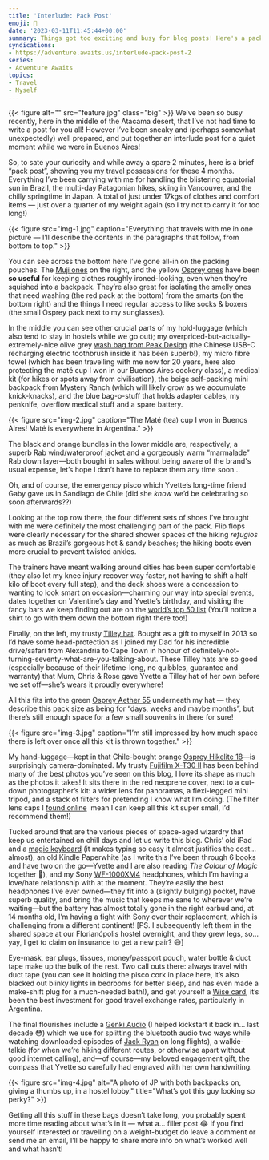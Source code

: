 ```yaml
---
title: 'Interlude: Pack Post'
emoji: 🎒
date: '2023-03-11T11:45:44+00:00'
summary: Things got too exciting and busy for blog posts! Here's a pack-post interlude while we figure out how to slow down 😅
syndications:
- https://adventure.awaits.us/interlude-pack-post-2
series:
- Adventure Awaits
topics:
- Travel
- Myself
---
```

{{< figure alt="" src="feature.jpg" class="big" >}}
We’ve been so busy recently, here in the middle of the Atacama desert, that I’ve not had time to write a post for you all! However I’ve been sneaky and (perhaps somewhat unexpectedly) well prepared, and put together an interlude post for a quiet moment while we were in Buenos Aires!

So, to sate your curiosity and while away a spare 2 minutes, here is a brief “pack post”, showing you my travel possessions for these 4 months. Everything I’ve been carrying with me for handling the blistering equatorial sun in Brazil, the multi-day Patagonian hikes, skiing in Vancouver, and the chilly springtime in Japan. A total of just under 17kgs of clothes and comfort items — just over a quarter of my weight again (so I try not to carry it for too long!)

{{< figure src="img-1.jpg" caption="Everything that travels with me in one picture — I’ll describe the contents in the paragraphs that follow, from bottom to top." >}}

You can see across the bottom here I’ve gone all-in on the packing pouches. The [Muji ones](https://www.muji.us/collections/packing/products/recycled-nylon-gusset-case-double-ohfa0a) on the right, and the yellow [Osprey ones](https://www.osprey.com/us/en/product/ultralight-packing-cube-set-PACKCBSET.html) have been **so useful** for keeping clothes roughly ironed-looking, even when they’re squished into a backpack. They’re also great for isolating the smelly ones that need washing (the red pack at the bottom) from the smarts (on the bottom right) and the things I need regular access to like socks & boxers (the small Osprey pack next to my sunglasses).

In the middle you can see other crucial parts of my hold-luggage (which also tend to stay in hostels while we go out); my overpriced-but-actually-extremely-nice olive grey [wash bag from Peak Design](https://www.peakdesign.com/products/small-wash-pouch) (the Chinese USB-C recharging electric toothbrush inside it has been superb!), my micro fibre towel (which has been travelling with me now for 20 years, here also protecting the maté cup I won in our Buenos Aires cookery class), a medical kit (for hikes or spots away from civilisation), the beige self-packing mini backpack from Mystery Ranch (which will likely grow as we accumulate knick-knacks), and the blue bag-o-stuff that holds adapter cables, my penknife, overflow medical stuff and a spare battery.

{{< figure src="img-2.jpg" caption="The Maté (tea) cup I won in Buenos Aires! Maté is everywhere in Argentina." >}}

The black and orange bundles in the lower middle are, respectively, a superb Rab wind/waterproof jacket and a gorgeously warm “marmalade” Rab down layer—both bought in sales without being aware of the brand's usual expense, let’s hope I don’t have to replace them any time soon…

Oh, and of course, the emergency pisco which Yvette’s long-time friend Gaby gave us in Sandiago de Chile (did she _know_ we’d be celebrating so soon afterwards??)

Looking at the top row there, the four different sets of shoes I’ve brought with me were definitely the most challenging part of the pack. Flip flops were clearly necessary for the shared shower spaces of the hiking _refugios_ as much as Brazil’s gorgeous hot & sandy beaches; the hiking boots even more crucial to prevent twisted ankles.

The trainers have meant walking around cities has been super comfortable (they also let my knee injury recover way faster, not having to shift a half kilo of boot every full step), and the deck shoes were a concession to wanting to look smart on occasion—charming our way into special events, dates together on Valentine’s day and Yvette’s birthday, and visiting the fancy bars we keep finding out are on the [world’s top 50 list](https://www.worlds50bestbars.com/list/1-50) (You’ll notice a shirt to go with them down the bottom right there too!)

Finally, on the left, my trusty [Tilley hat](https://tilley.com/collections/best-brimmed-hats). Bought as a gift to myself in 2013 so I’d have some head-protection as I joined my Dad for his incredible drive/safari from Alexandria to Cape Town in honour of definitely-not-turning-seventy-what-are-you-talking-about. These Tilley hats are so good (especially because of their lifetime-long, no quibbles, guarantee and warranty) that Mum, Chris & Rose gave Yvette a Tilley hat of her own before we set off—she’s wears it proudly everywhere!

All this fits into the green [Osprey Aether 55](https://www.osprey.com/us/en/product/aether-trade-55-AETHER55F20.html) underneath my hat — they describe this pack size as being for “days, weeks and maybe months”, but there’s still enough space for a few small souvenirs in there for sure!

{{< figure src="img-3.jpg" caption="I’m still impressed by how much space there is left over once all this kit is thrown together." >}}

My hand-luggage—kept in that Chile-bought orange [Osprey Hikelite 18](https://www.osprey.com/us/en/product/hikelite-18-HIKELITE18.html)—is surprisingly camera-dominated. My trusty [Fujifilm X-T30 II](https://fujifilm-x.com/en-us/products/cameras/x-t30-ii/) has been behind many of the best photos you’ve seen on this blog, I love its shape as much as the photos it takes! It sits there in the red neoprene cover, next to a cut-down photographer’s kit: a wider lens for panoramas, a flexi-legged mini tripod, and a stack of filters for pretending I know what I’m doing. (The filter lens caps I [found online](https://amzn.eu/d/2gRZjp8) &nbsp;mean I can keep all this kit super small, I’d recommend them!)

Tucked around that are the various pieces of space-aged wizardry that keep us entertained on chill days and let us write this blog. Chris’ old iPad and a [magic keyboard](https://www.apple.com/uk/shop/product/MJQJ3B/A/magic-keyboard-for-ipad-pro-11-inch-4th-generation-and-ipad-air-5th-generation-british-english-white) (it makes typing so easy it almost justifies the cost… almost), an old Kindle Paperwhite (as I write this I’ve been through 6 books and have two on the go—Yvette and I are also reading _The Colour of Magic_ together 💚), and my Sony [WF-1000XM4](https://www.sony.co.uk/headphones/products/wf-1000xm4) headphones, which I’m having a love/hate relationship with at the moment. They’re easily the best headphones I’ve ever owned—they fit into a (slightly bulging) pocket, have superb quality, and bring the music that keeps me sane to wherever we’re waiting—but the battery has almost totally gone in the right earbud and, at 14 months old, I’m having a fight with Sony over their replacement, which is challenging from a different continent! [PS. I subsequently left them in the shared space at our Florianópolis hostel overnight, and they grew legs, so… yay, I get to claim on insurance to get a new pair? 😅]

Eye-mask, ear plugs, tissues, money/passport pouch, water bottle & duct tape make up the bulk of the rest. Two call outs there: always travel with duct tape (you can see it holding the pisco cork in place here, it’s also blacked out blinky lights in bedrooms for better sleep, and has even made a make-shift plug for a much-needed bath!), and get yourself a [Wise card](https://wise.com/gb/card/), it’s been the best investment for good travel exchange rates, particularly in Argentina.

The final flourishes include a [Genki Audio](https://www.genkithings.com/products/genki-audio) (I helped kickstart it back in… last decade 😳) which we use for splitting the bluetooth audio two ways while watching downloaded episodes of [Jack Ryan](https://trakt.tv/shows/tom-clancy-s-jack-ryan) on long flights), a walkie-talkie (for when we’re hiking different routes, or otherwise apart without good internet calling), and—of course—my beloved engagement gift, the compass that Yvette so carefully had engraved with her own handwriting.

{{< figure src="img-4.jpg" alt="A photo of JP with both backpacks on, giving a thumbs up, in a hostel lobby." title="What’s got this guy looking so perky?" >}}

Getting all this stuff in these bags doesn’t take long, you probably spent more time reading about what’s in it — what a… filler post 😂 If you find yourself interested or travelling on a weight-budget do leave a comment or send me an email, I’ll be happy to share more info on what’s worked well and what hasn’t!
